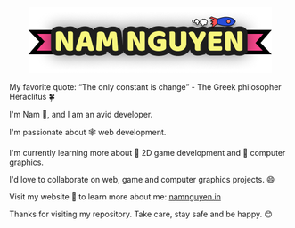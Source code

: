 
<p align="center">
  <img src="./NamLogo.png"/>
</p>

My favorite quote: “The only constant is change” - The Greek philosopher Heraclitus 🍀

I'm Nam 🌻, and I am an avid developer. 

I'm passionate about 🕸 web development. 

I'm currently learning more about 👾 2D game development and 🌈 computer graphics.

I'd love to collaborate on web, game and computer graphics projects. 😄

Visit my website 🌱 to learn more about me: [namnguyen.in](https://namnguyen.in/)

Thanks for visiting my repository. Take care, stay safe and be happy. 😊

<!--
**nnfunny/nnfunny** is a ✨ _special_ ✨ repository because its `README.md` (this file) appears on your GitHub profile.

Here are some ideas to get you started:

- 🔭 I’m currently working on ...
- 🌱 I’m currently learning ...
- 👯 I’m looking to collaborate on ...
- 🤔 I’m looking for help with ...
- 💬 Ask me about ...
- 📫 How to reach me: ...
- 😄 Pronouns: ...
- ⚡ Fun fact: ...
-->
